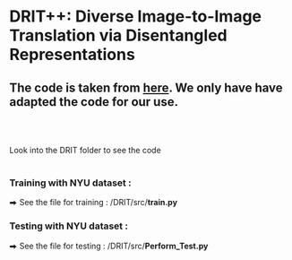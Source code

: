 # DRIT++: Diverse Image-to-Image Translation via Disentangled Representations

## The code is taken from [here](https://github.com/HsinYingLee/DRIT). We only have have adapted the code for our use.

<br/>
<br/>

Look into the DRIT folder to see the code 
<br/>
<br/>
### **Training with NYU dataset** :
      
⮕ See the file for training : /DRIT/src/**train.py** <br/>

### **Testing with NYU dataset** :
      
⮕ See the file for testing : /DRIT/src/**Perform_Test.py** <br/>

